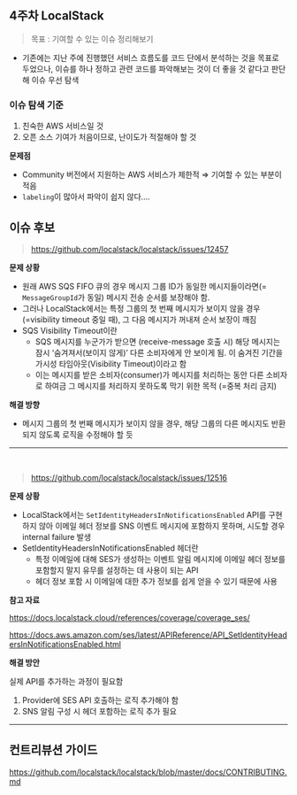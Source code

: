## 4주차 LocalStack

> 목표 : 기여할 수 있는 이슈 정리해보기

- 기존에는 지난 주에 진행했던 서비스 흐름도를 코드 단에서 분석하는 것을 목표로 두었으나, 이슈를 하나 정하고 관련 코드를 파악해보는 것이 더 좋을 것 같다고 판단해 이슈 우선 탐색

### 이슈 탐색 기준

1. 친숙한 AWS 서비스일 것
2. 오픈 소스 기여가 처음이므로, 난이도가 적절해야 할 것

**문제점**

- Community 버전에서 지원하는 AWS 서비스가 제한적 ⇒ 기여할 수 있는 부분이 적음
- `labeling`이 많아서 파악이 쉽지 않다….

## 이슈 후보

> https://github.com/localstack/localstack/issues/12457

**문제 상황**

- 원래 AWS SQS FIFO 큐의 경우 메시지 그룹 ID가 동일한 메시지들이라면(= `MessageGroupId`가 동일) 메시지 전송 순서를 보장해야 함.
- 그러나 LocalStack에서는 특정 그룹의 첫 번째 메시지가 보이지 않을 경우(=visibility timeout 중일 때), 그 다음 메시지가 꺼내져 순서 보장이 깨짐
- SQS Visibility Timeout이란
    - SQS 메시지를 누군가가 받으면 (receive-message 호출 시) 해당 메시지는 잠시 ‘숨겨져서(보이지 않게)’ 다른 소비자에게 안 보이게 됨. 이 숨겨진 기간을 가시성 타임아웃(Visibility Timeout)이라고 함
    - 이는 메시지를 받은 소비자(consumer)가 메시지를 처리하는 동안 다른 소비자로 하여금 그 메시지를 처리하지 못하도록 막기 위한 목적 (=중복 처리 금지)


**해결 방향**

- 메시지 그룹의 첫 번째 메시지가 보이지 않을 경우, 해당 그룹의 다른 메시지도 반환되지 않도록 로직을 수정해야 할 듯

---

<br>

> https://github.com/localstack/localstack/issues/12516



**문제 상황**

- LocalStack에서는 `SetIdentityHeadersInNotificationsEnabled` API를 구현하지 않아 이메일 헤더 정보를 SNS 이벤트 메시지에 포함하지 못하며, 시도할 경우 internal failure 발생
- SetIdentityHeadersInNotificationsEnabled 헤더란
    - 특정 이메일에 대해 SES가 생성하는 이벤트 알림 메시지에 이메일 헤더 정보를 포함할지 말지 유무를 설정하는 데 사용이 되는 API
    - 헤더 정보 포함 시 이메일에 대한 추가 정보를 쉽게 얻을 수 있기 때문에 사용

**참고 자료**

https://docs.localstack.cloud/references/coverage/coverage_ses/

https://docs.aws.amazon.com/ses/latest/APIReference/API_SetIdentityHeadersInNotificationsEnabled.html

**해결 방안**

실제 API를 추가하는 과정이 필요함

1. Provider에 SES API 호출하는 로직 추가해야 함
2. SNS 알림 구성 시 헤더 포함하는 로직 추가 필요

---
## 컨트리뷰션 가이드

https://github.com/localstack/localstack/blob/master/docs/CONTRIBUTING.md